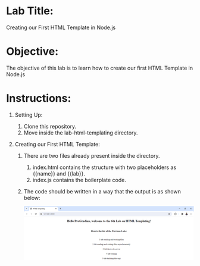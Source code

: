# Lab Title:
Creating our First HTML Template in Node.js

# Objective:
The objective of this lab is to learn how to create our first HTML Template in Node.js

# Instructions:
1. Setting Up:
   1. Clone this repository.
   2. Move inside the lab-html-templating directory.

2. Creating our First HTML Template:
   1. There are two files already present inside the directory.
      1. index.html contains the structure with two placeholders as {{name}} and {{lab}}.
      2. index.js contains the boilerplate code.
   2. The code should be written in a way that the output is as shown below:
      
      ![HTML Templating Output Image](images/HTML-Templating.png)